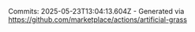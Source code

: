 Commits: 2025-05-23T13:04:13.604Z - Generated via https://github.com/marketplace/actions/artificial-grass
<br>
